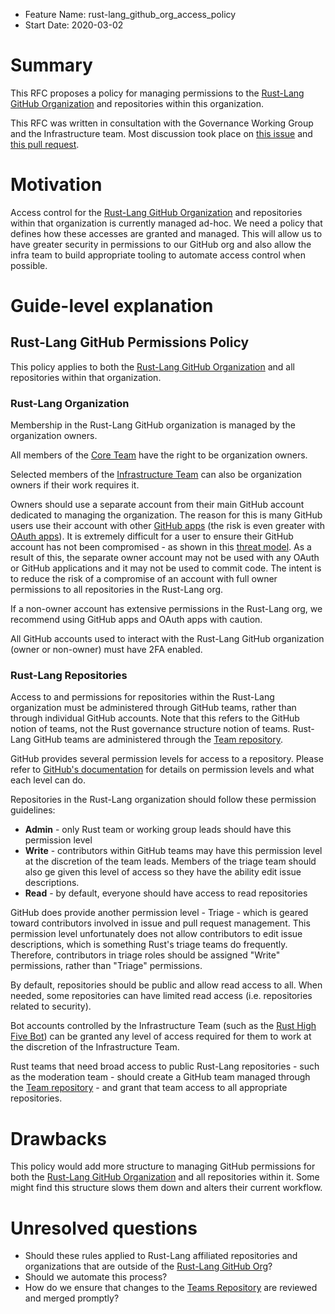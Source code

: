 - Feature Name: rust-lang_github_org_access_policy 
- Start Date: 2020-03-02 

# Summary
[summary]: #summary

This RFC proposes a policy for managing permissions to the [Rust-Lang GitHub Organization](https://www.github.com/rust-lang) and repositories within this organization.

This RFC was written in consultation with the Governance Working Group and the Infrastructure team. Most discussion took place on [this issue](https://github.com/rust-lang/wg-governance) and [this pull request](https://github.com/rust-lang/wg-governance/pull/42).

# Motivation
[motivation]: #motivation

Access control for the [Rust-Lang GitHub Organization](https://www.github.com/rust-lang) and repositories within that organization is currently managed ad-hoc. We need a policy that defines how these accesses are granted and managed. This will allow us to have greater security in permissions to our GitHub org and also allow the infra team to build appropriate tooling to automate access control when possible.

# Guide-level explanation
[guide-level-explanation]: #guide-level-explanation

## Rust-Lang GitHub Permissions Policy
This policy applies to both the [Rust-Lang GitHub Organization](https://github.com/rust-lang/) and all repositories within that organization.

### Rust-Lang Organization

Membership in the Rust-Lang GitHub organization is managed by the organization owners.

All members of the [Core Team](https://github.com/rust-lang/team/blob/master/teams/core.toml) have the right to be organization owners.

Selected members of the [Infrastructure Team](https://github.com/rust-lang/team/blob/master/teams/infra.toml) can also be organization owners if their work requires it.

Owners should use a separate account from their main GitHub account dedicated to managing the organization. The reason for this is many GitHub users use their account with other [GitHub apps](https://developer.github.com/apps/about-apps/#about-github-apps) (the risk is even greater with [OAuth apps](https://developer.github.com/apps/about-apps/#about-oauth-apps)). It is extremely difficult for a user to ensure their GitHub account has not been compromised - as shown in this [threat model](https://github.com/mozilla-services/GitHub-Audit/blob/master/docs/threat.md). As a result of this, the separate owner account may not be used with any OAuth or GitHub applications and it may not be used to commit code. The intent is to reduce the risk of a compromise of an account with full owner permissions to all repositories in the Rust-Lang org.

If a non-owner account has extensive permissions in the Rust-Lang org, we recommend using GitHub apps and OAuth apps with caution.

All GitHub accounts used to interact with the Rust-Lang GitHub organization (owner or non-owner) must have 2FA enabled.

### Rust-Lang Repositories

Access to and permissions for repositories within the Rust-Lang organization must be administered through GitHub teams, rather than through individual GitHub accounts. Note that this refers to the GitHub notion of teams, not the Rust governance structure notion of teams. Rust-Lang GitHub teams are administered through the [Team repository](https://github.com/rust-lang/team).

GitHub provides several permission levels for access to a repository. Please refer to [GitHub's documentation](https://help.github.com/en/github/setting-up-and-managing-organizations-and-teams/repository-permission-levels-for-an-organization) for details on permission levels and what each level can do.

Repositories in the Rust-Lang organization should follow these permission guidelines:

* **Admin** - only Rust team or working group leads should have this permission level
* **Write** - contributors within GitHub teams may have this permission level at the discretion of the team leads. Members of the triage team should also ge given this level of access so they have the ability edit issue descriptions.
* **Read** - by default, everyone should have access to read repositories

GitHub does provide another permission level - Triage - which is geared toward contributors involved in issue and pull request management. This permission level unfortunately does not allow contributors to edit issue descriptions, which is something Rust's triage teams do frequently. Therefore, contributors in triage roles should be assigned "Write" permissions, rather than "Triage" permissions.

By default, repositories should be public and allow read access to all. When needed, some repositories can have limited read access (i.e. repositories related to security). 

Bot accounts controlled by the Infrastructure Team (such as the [Rust High Five Bot](https://github.com/rust-highfive)) can be granted any level of access required for them to work at the discretion of the Infrastructure Team.

Rust teams that need broad access to public Rust-Lang repositories - such as the moderation team - should create a GitHub team managed through the [Team repository](https://github.com/rust-lang/team) - and grant that team access to all appropriate repositories.

# Drawbacks
[drawbacks]: #drawbacks

This policy would add more structure to managing GitHub permissions for both the [Rust-Lang GitHub Organization](https://github.com/rust-lang) and all repositories within it. Some might find this structure slows them down and alters their current workflow.

# Unresolved questions
[unresolved-questions]: #unresolved-questions

- Should these rules applied to Rust-Lang affiliated repositories and organizations that are outside of the [Rust-Lang GitHub Org](https://www.github.com/rustlang)?
- Should we automate this process?
- How do we ensure that changes to the [Teams Repository](https://github.com/rust-lang/team) are reviewed and merged promptly?